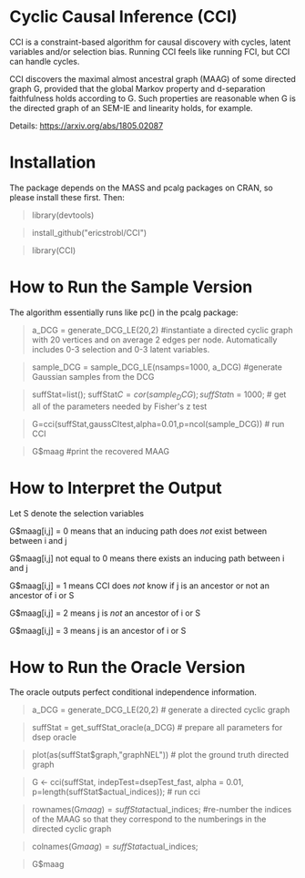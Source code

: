 # Cyclic Causal Inference (CCI)

CCI is a constraint-based algorithm for causal discovery with cycles, latent variables and/or selection bias. Running CCI feels like running FCI, but CCI can handle cycles.

CCI discovers the maximal almost ancestral graph (MAAG) of some directed graph G, provided that the global Markov property and d-separation faithfulness holds according to G. Such properties are reasonable when G is the directed graph of an SEM-IE and linearity holds, for example. 

Details: https://arxiv.org/abs/1805.02087

# Installation

The package depends on the MASS and pcalg packages on CRAN, so please install these first. Then:

> library(devtools)

> install_github("ericstrobl/CCI")

> library(CCI)

# How to Run the Sample Version

The algorithm essentially runs like pc() in the pcalg package:

> a_DCG = generate_DCG_LE(20,2) #instantiate a directed cyclic graph with 20 vertices and on average 2 edges per node. Automatically includes 0-3 selection and 0-3 latent variables.

> sample_DCG = sample_DCG_LE(nsamps=1000, a_DCG) #generate Gaussian samples from the DCG

> suffStat=list(); suffStat$C = cor(sample_DCG); suffStat$n = 1000; # get all of the parameters needed by Fisher's z test

> G=cci(suffStat,gaussCItest,alpha=0.01,p=ncol(sample_DCG)) # run CCI

> G$maag #print the recovered MAAG

# How to Interpret the Output

Let S denote the selection variables

G$maag[i,j] = 0 means that an inducing path does *not* exist between between i and j

G$maag[i,j] not equal to 0 means there exists an inducing path between i and j

G$maag[i,j] = 1 means CCI does *not* know if j is an ancestor or not an ancestor of i or S

G$maag[i,j] = 2 means j is *not* an ancestor of i or S

G$maag[i,j] = 3 means j is an ancestor of i or S

# How to Run the Oracle Version

The oracle outputs perfect conditional independence information.

> a_DCG = generate_DCG_LE(20,2) # generate a directed cyclic graph

> suffStat = get_suffStat_oracle(a_DCG) # prepare all parameters for dsep oracle

> plot(as(suffStat$graph,"graphNEL")) # plot the ground truth directed graph

> G <- cci(suffStat, indepTest=dsepTest_fast, alpha = 0.01, p=length(suffStat$actual_indices)); # run cci

> rownames(G$maag)=suffStat$actual_indices; #re-number the indices of the MAAG so that they correspond to the numberings in the directed cyclic graph
 
> colnames(G$maag)=suffStat$actual_indices;

> G$maag
